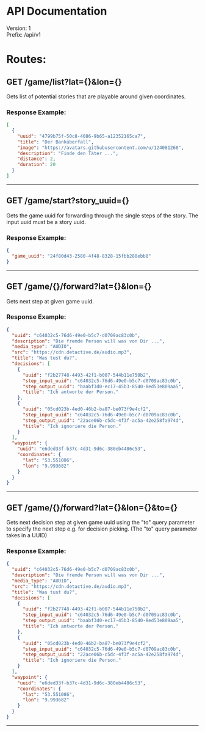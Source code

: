 # API Documentation

Version: 1 <br /> Prefix: /api/v1

# Routes:

## GET /game/list?lat={}&lon={}

Gets list of potential stories that are playable around given coordinates.

### Response Example:

```json
[
  {
    "uuid": "4799b75f-50c8-4086-9b65-a12352165ca7",
    "title": "Der Banküberfall",
    "image": "https://avatars.githubusercontent.com/u/124081268",
    "description": "Finde den Täter ...",
    "distance": 2,
    "duration": 20
  }
]
```

---

## GET /game/start?story_uuid={}

Gets the game uuid for forwarding through the single steps of the story. The
input uuid must be a story uuid.

### Response Example:

```json
{
  "game_uuid": "24f80d43-2580-4f48-8328-15fbb288ebb8"
}
```

---

## GET /game/{}/forward?lat={}&lon={}

Gets next step at given game uuid.

### Response Example:

```json
{
  "uuid": "c64032c5-76d6-49e0-b5c7-d0709ac83c0b",
  "description": "Die fremde Person will was von Dir ...",
  "media_type": "AUDIO",
  "src": "https://cdn.detactive.de/audio.mp3",
  "title": "Was tust du?",
  "decisions": [
    {
      "uuid": "f2b27748-4493-42f1-b007-544b11e750b2",
      "step_input_uuid": "c64032c5-76d6-49e0-b5c7-d0709ac83c0b",
      "step_output_uuid": "baabf3d0-ec17-45b3-8540-8ed53e809aa5",
      "title": "Ich antworte der Person."
    },
    {
      "uuid": "05cd023b-4ed0-46b2-ba87-be073f9e4cf2",
      "step_input_uuid": "c64032c5-76d6-49e0-b5c7-d0709ac83c0b",
      "step_output_uuid": "22ace06b-c5dc-4f3f-ac5a-42e258fa974d",
      "title": "Ich ignoriere die Person."
    }
  ],
  "waypoint": {
    "uuid": "e6ded33f-b37c-4d31-9d6c-380eb4486c53",
    "coordinates": {
      "lat": "53.551086",
      "lon": "9.993682"
    }
  }
}
```

---

## GET /game/{}/forward?lat={}&lon={}&to={}

Gets next decision step at given game uuid using the "to" query parameter to
specify the next step e.g. for decision picking. (The "to" query parameter takes
in a UUID)

### Response Example:

```json
{
  "uuid": "c64032c5-76d6-49e0-b5c7-d0709ac83c0b",
  "description": "Die fremde Person will was von Dir ...",
  "media_type": "AUDIO",
  "src": "https://cdn.detactive.de/audio.mp3",
  "title": "Was tust du?",
  "decisions": [
    {
      "uuid": "f2b27748-4493-42f1-b007-544b11e750b2",
      "step_input_uuid": "c64032c5-76d6-49e0-b5c7-d0709ac83c0b",
      "step_output_uuid": "baabf3d0-ec17-45b3-8540-8ed53e809aa5",
      "title": "Ich antworte der Person."
    },
    {
      "uuid": "05cd023b-4ed0-46b2-ba87-be073f9e4cf2",
      "step_input_uuid": "c64032c5-76d6-49e0-b5c7-d0709ac83c0b",
      "step_output_uuid": "22ace06b-c5dc-4f3f-ac5a-42e258fa974d",
      "title": "Ich ignoriere die Person."
    }
  ],
  "waypoint": {
    "uuid": "e6ded33f-b37c-4d31-9d6c-380eb4486c53",
    "coordinates": {
      "lat": "53.551086",
      "lon": "9.993682"
    }
  }
}
```

---
